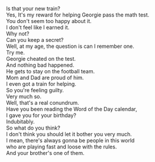
Is that your new train?     
Yes, It's my reward for helping Georgie pass the math test.     
You don't seem too happy about it.     
I don't feel like I earned it.     
Why not?     
Can you keep a secret?     
Well, at my age, the question is can I remember one.     
Try me.     
Georgie cheated on the test.     
And nothing bad happened.     
He gets to stay on the football team.     
Mom and Dad are proud of him.     
I even got a train for helping.     
So you're feeling guilty.     
Very much so.     
Well, that's a real conundrum.     
Have you been reading the Word of the Day calendar,     
I gave you for your birthday?     
Indubitably.     
So what do you think?     
I don't think you should let it bother you very much.     
I mean, there's always gonna be people in this world     
who are playing fast and loose with the rules.     
And your brother's one of them.     



